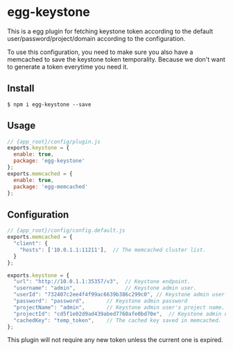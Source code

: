 # egg-keystone

This is a egg plugin for fetching keystone token according to the default user/password/project/domain according to the configuration.

To use this configuration, you need to make sure you also have a memcached to save the keystone token temporality. Because we don't want to generate a token everytime you need it.

## Install
```
$ npm i egg-keystone --save
```

## Usage
```javascript
// {app_root}/config/plugin.js
exports.keystone = {
  enable: true,
  package: 'egg-keystone'
};
exports.memcached = {
  enable: true,
  package: 'egg-memcached'
};
```

## Configuration
```javascript
// {app_root}/config/config.default.js 
exports.memcached = {
  "client": {
    "hosts": ['10.0.1.1:11211'],  // The memcached cluster list.
  }
};

exports.keystone = {
  "url": "http://10.0.1.1:35357/v3",  // Keystone endpoint.
  "username": "admin",                // Keystone admin user.
  "userId": "732407c2ee4f4f99ac6639b386c299c0", // Keystone admin user id.
  "password": "password",       // Keystone admin password
  "projectName": "admin",       // Keystone admin user's project name.
  "projectId": "cd5f1e02d9ad439abed7760afe0bd70e",  // Keystone admin user's project id.
  "cachedKey": "temp_token",    // The cached key saved in memcached.
};
```

This plugin will not require any new token unless the current one is expired.